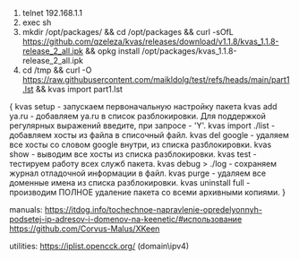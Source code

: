 1) telnet 192.168.1.1
2) exec sh
3) mkdir /opt/packages/ && cd /opt/packages && curl -sOfL https://github.com/qzeleza/kvas/releases/download/v1.1.8/kvas_1.1.8-release_2_all.ipk && opkg install /opt/packages/kvas_1.1.8-release_2_all.ipk
4) cd /tmp && curl -O https://raw.githubusercontent.com/maikldolg/test/refs/heads/main/part1.lst && kvas import part1.lst

{
kvas setup         - запускаем первоначальную настройку пакета
kvas add ya.ru     - добавляем ya.ru в список разблокировки. Для поддержкой регулярных выражений введите, при запросе - 'Y'.
kvas import ./list - добавляем хосты из файла в списочный файл.
kvas del google    - удаляем все хосты со словом google внутри, из списка разблокировки.
kvas show          - выводим все хосты из списка разблокировки.
kvas test          - тестируем работу всех служб пакета.
kvas debug > ./log - сохраняем журнал отладочной информации в файл.
kvas purge         - удаляем все доменные имена из списка разблокировки.
kvas uninstall full   - производим ПОЛНОЕ удаление пакета со всеми архивными копиями.
}

manuals:
https://itdog.info/tochechnoe-napravlenie-opredelyonnyh-podsetej-ip-adresov-i-domenov-na-keenetic/#использование
https://github.com/Corvus-Malus/XKeen

utilities:
https://iplist.opencck.org/ (domain\ipv4)
